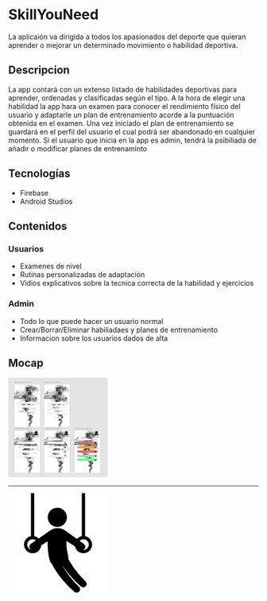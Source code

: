 # SkillYouNeed
La aplicaión va dirigida a todos los apasionados del deporte que quieran aprender o mejorar un determinado movimiento o habilidad deportiva.
## Descripcion
La app contará con un extenso listado de habilidades deportivas para aprender, ordenadas y clasificadas según el tipo. A la hora de elegir una habilidad la app hara un examen para conocer el rendimiento físico del usuario y adaptarle un plan de entrenamiento acorde a la puntuación obtenida en el examen. Una vez iniciado el plan de entrenamiento se guardará en el perfil del usuario el cual podrá ser abandonado en cualquier momento.
Si el usuario que inicia en la app es admin, tendrá la psibiliada de añadir o modificar planes de entrenaminto
## Tecnologías
 - Firebase
 - Android Studios
## Contenidos
### Usuarios
- Examenes de nivel
- Rutinas personalizadas de adaptación
- Vidios explicativos sobre la tecnica correcta de la habilidad y ejercicios
### Admin
- Todo lo que puede hacer un usuario normal
- Crear/Borrar/Eliminar habiliadaes y planes de entrenamiento
- Informacion sobre los usuarios dados de alta
## Mocap
<img src="https://github.com/diegomartinezalaminos/SkillYouNeed/blob/main/mocap.png" alt="Error al cargar la imagen" width="200" height="200">
<hr>
<img src="https://github.com/diegomartinezalaminos/SkillYouNeed/blob/main/logo.png" alt="Error al cargar la imagen" width="200" height="200">
